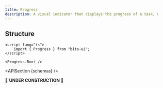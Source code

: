 ```yaml
---
title: Progress
description: A visual indicator that displays the progress of a task, usually in the form of a progress bar.
---
```


<script>
	import { APISection, ComponentPreview, ProgressDemo } from '@/components'
	export let schemas;
</script>

<ComponentPreview name="progress-demo" comp="Progress">

<ProgressDemo slot="preview" />

</ComponentPreview>

## Structure

```svelte
<script lang="ts">
	import { Progress } from "bits-ui";
</script>

<Progress.Root />
```

<APISection {schemas} />

🚧 **UNDER CONSTRUCTION** 🚧
